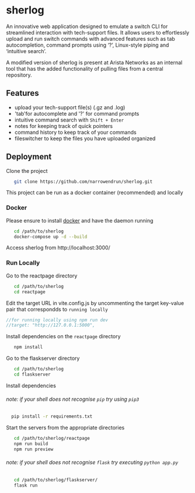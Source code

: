 # sherlog

An innovative web application designed to emulate a switch CLI for streamlined interaction with tech-support files. It allows users to effortlessly upload and run switch commands with advanced features such as tab autocompletion, command prompts using ‘?’, Linux-style piping and ‘intuitive search’.

A modified version of sherlog is present at Arista Networks as an internal tool that has the added functionality of pulling files from a central repository.

## Features

- upload your tech-support file(s) (.gz and .log)
- 'tab'for autocomplete and '?' for command prompts
- intuitive command search with `Shift + Enter`
- notes for keeping track of quick pointers
- command history to keep track of your commands
- fileswitcher to keep the files you have uploaded organized

## Deployment

Clone the project

```bash
   git clone https://github.com/narrowendrun/sherlog.git
```

This project can be run as a docker container (recommended) and locally

### Docker

Please ensure to install [docker](https://www.docker.com/products/docker-desktop/) and have the daemon running

```bash
   cd /path/to/sherlog
   docker-compose up -d --build
```

Access sherlog from http://localhost:3000/

### Run Locally

Go to the reactpage directory

```bash
   cd /path/to/sherlog
   cd reactpage
```

Edit the target URL in vite.config.js by uncommenting the target key-value pair that correspondds to `running locally`

```js
//for running locally using npm run dev
//target: "http://127.0.0.1:5000",
```

Install dependencies on the `reactpage` directory

```bash
   npm install
```

Go to the flaskserver directory

```bash
   cd /path/to/sherlog
   cd flaskserver
```

Install dependencies

###### note: if your shell does not recognise `pip` try using `pip3`

```bash
  pip install -r requirements.txt
```

Start the servers from the appropriate directories

```bash
   cd /path/to/sherlog/reactpage
   npm run build
   npm run preview
```

###### note: if your shell does not recognise `flask` try executing `python app.py`

```bash
   cd /path/to/sherlog/flaskserver/
   flask run
```
